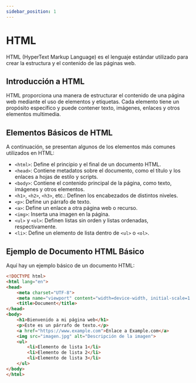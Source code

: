 ```yaml
---
sidebar_position: 1
---
```


# HTML

HTML (HyperText Markup Language) es el lenguaje estándar utilizado para crear la estructura y el contenido de las páginas web.

## Introducción a HTML

HTML proporciona una manera de estructurar el contenido de una página web mediante el uso de elementos y etiquetas. Cada elemento tiene un propósito específico y puede contener texto, imágenes, enlaces y otros elementos multimedia.

## Elementos Básicos de HTML

A continuación, se presentan algunos de los elementos más comunes utilizados en HTML:

- `<html>`: Define el principio y el final de un documento HTML.
- `<head>`: Contiene metadatos sobre el documento, como el título y los enlaces a hojas de estilo y scripts.
- `<body>`: Contiene el contenido principal de la página, como texto, imágenes y otros elementos.
- `<h1>`, `<h2>`, `<h3>`, etc.: Definen los encabezados de distintos niveles.
- `<p>`: Define un párrafo de texto.
- `<a>`: Define un enlace a otra página web o recurso.
- `<img>`: Inserta una imagen en la página.
- `<ul>` y `<ol>`: Definen listas sin orden y listas ordenadas, respectivamente.
- `<li>`: Define un elemento de lista dentro de `<ul>` o `<ol>`.

## Ejemplo de Documento HTML Básico

Aquí hay un ejemplo básico de un documento HTML:

```html
<!DOCTYPE html>
<html lang="en">
<head>
    <meta charset="UTF-8">
    <meta name="viewport" content="width=device-width, initial-scale=1.0">
    <title>Document</title>
</head>
<body>
    <h1>Bienvenido a mi página web</h1>
    <p>Este es un párrafo de texto.</p>
    <a href="https://www.example.com">Enlace a Example.com</a>
    <img src="imagen.jpg" alt="Descripción de la imagen">
    <ul>
        <li>Elemento de lista 1</li>
        <li>Elemento de lista 2</li>
        <li>Elemento de lista 3</li>
    </ul>
</body>
</html>
